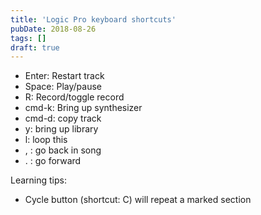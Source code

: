 ```yaml
---
title: 'Logic Pro keyboard shortcuts'
pubDate: 2018-08-26
tags: []
draft: true
---
```


- Enter: Restart track
- Space: Play/pause
- R: Record/toggle record
- cmd-k: Bring up synthesizer
- cmd-d: copy track
- y: bring up library
- l: loop this
- , : go back in song
- . : go forward

Learning tips:

- Cycle button (shortcut: C) will repeat a marked section
